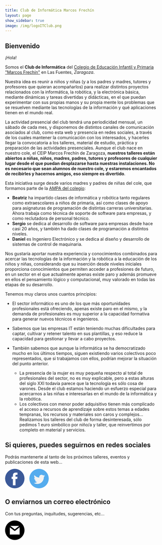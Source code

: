 ```yaml
---
title: Club de Informática Marcos Frechín
layout: page
show_sidebar: true
image: /img/logoITClub.png
---
```


## Bienvenido

¡Hola!

Somos el **Club de Informática** del <a href="http://ceipmarcosfrechin.catedu.es/" taget="_blank">Colegio de Educación Infantil y Primaria "Marcos Frechín"</a> en Las Fuentes, *Zaragoza*.

Nuestra idea es reunir a niños y niñas (y a los padres y madres, tutores y profesores que quieran acompañarlos) para realizar distintos proyectos relacionados con la informática, la robótica, y la electrónica básica, mediante dinámicas y tareas divertidas y didácticas, en el que puedan experimentar con sus propias manos y su propia mente los problemas que se resuelven mediante las tecnologías de la información y qué aplicaciones tienen en el mundo real.

La actividad presencial del club tendrá una periodicidad mensual, un sábado de cada mes, y disponemos de distintos canales de comunicación asociados al club, como esta web y presencia en redes sociales, a través de los cuales mantener la comunicación con los interesados, y hacerles llegar la convocatoria a los talleres, material de estudio, práctica y preparación de las actividades presenciales. Aunque el club nace en nuestro cole, el CEIP Marcos Frechín de Zaragoza, **nuestros talleres están abiertos a niñas, niños, madres, padres, tutores y profesores de cualquier lugar desde el que puedan desplazarse hasta nuestras instalaciones. No es necesario que sean alumnos de nuestro cole, y estaremos encantados de recibirles y hacernos amigos, eso siempre es divertido**.

Esta iniciativa surge desde varios madres y padres de niñas del cole, que formamos parte de la <a href="https://ampa.marcosfrechin.es" taget="_blank">AMPA del colegio</a>:

- **Beatriz** ha impartido clases de informática y robótica tanto regulares como extraescolares a niños de primaria, así como clases de apoyo para asignaturas de programación de distintas carreras universitarias. Ahora trabaja como técnica de soporte de software para empresas, y como reclutadora de personal técnico.
- **Sergio** se dedica al desarrollo de software para empresas desde hace casi 20 años, y también ha dado clases de programación a distintos niveles.
- **Daniel** es Ingeniero Electrónico y se dedica al diseño y desarrollo de sistemas de control de maquinaria.

Nos gustaría aportar nuestra experiencia y conocimientos combinados para acercar las tecnologías de la información y la robótica a la educación de los niños y niñas, considerando que su inserción desde niveles iniciales proporciona conocimientos que permiten acceder a profesiones de futuro, en un sector en el que actualmente apenas existe paro y además promueve en ellos el pensamiento lógico y computacional, muy valorado en todas las etapas de su desarrollo.

Tenemos muy claros unos cuantos principios:

- El sector informático es uno de los que más oportunidades profesionales está ofreciendo, apenas existe paro en el mismo, y la demanda de profesionales es muy superior a la capacidad formativa para generar nuevos técnicos e ingenieros.

- Sabemos que las empresas IT están teniendo muchas dificultades para captar, cultivar y retener talento en sus plantillas, y eso reduce la capacidad para gestionar y llevar a cabo proyectos.

- También sabemos que aunque la informática se ha democratizado mucho en los últimos tiempos, siguen existiendo varios colectivos poco representados, que si trabajamos con ellos, podrían mejorar la situación del punto anterior. 
   - La presencia de la mujer es muy pequeña respecto al total de profesionales del sector, no es muy explicable, pero a estas alturas del siglo XXI todavía parece que la tecnología es sólo cosa de varones. Desde el club estamos haciendo un esfuerzo especial para acercarnos a las niñas e interesarlas en el mundo de la informática y la robótica.
   - Los colectivos con menor poder adquisitivo tienen más complicado el acceso a recursos de aprendizaje sobre estos temas a edades tempranas, los recursos y materiales son caros y complejos... Realizamos los talleres del club de forma desinteresada, sólo pedimos 1 euro simbólico por niño/a y taller, que reinvertimos por completo en material y servicios.

## Si quieres, puedes seguirnos en redes sociales

Podrás mantenerte al tanto de los próximos talleres, eventos y publicaciones de esta web...

<a href="https://www.facebook.com/groups/itclubmarcosfrechin" title="facebook" target="_blank"><img src="img/facebook64.png" alt="facebook" /></a>&nbsp;&nbsp;&nbsp;
<a href="https://twitter.com/itclubmfrechin" title="twitter" target="_blank"><img src="img/twitter64.png" alt="twitter" /></a>

## O enviarnos un correo electrónico

Con tus preguntas, inquitudes, sugerencias, etc...

<a href="mailto:itclub@marcosfrechin.es" title="email"><img src="img/mail64.png" alt="facebook" /></a>